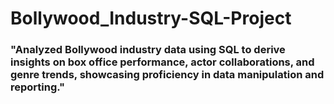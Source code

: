 # Bollywood_Industry-SQL-Project
### "Analyzed Bollywood industry data using SQL to derive insights on box office performance, actor collaborations, and genre trends, showcasing proficiency in data manipulation and reporting."
